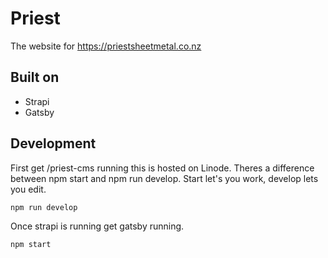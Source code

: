 # Priest

The website for https://priestsheetmetal.co.nz

## Built on

- Strapi
- Gatsby

## Development

First get /priest-cms running this is hosted on Linode.
Theres a difference between npm start and npm run develop. Start let's you work, develop lets you edit.

``` npm run develop ```

Once strapi is running get gatsby running.

``` npm start ```
